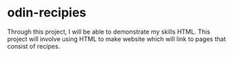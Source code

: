 # odin-recipies
Through this project, I will be able to demonstrate my skills HTML. This project will involve using HTML to make website which will link to pages that consist of recipes.